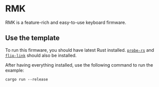 # RMK 

RMK is a feature-rich and easy-to-use keyboard firmware.

## Use the template

To run this firmware, you should have latest Rust installed. [`probe-rs`](https://probe.rs/docs/getting-started/installation/) and [`flip-link`](https://github.com/knurling-rs/flip-link) should also be installed.

After having everything installed, use the following command to run the example:

```
cargo run --release
```